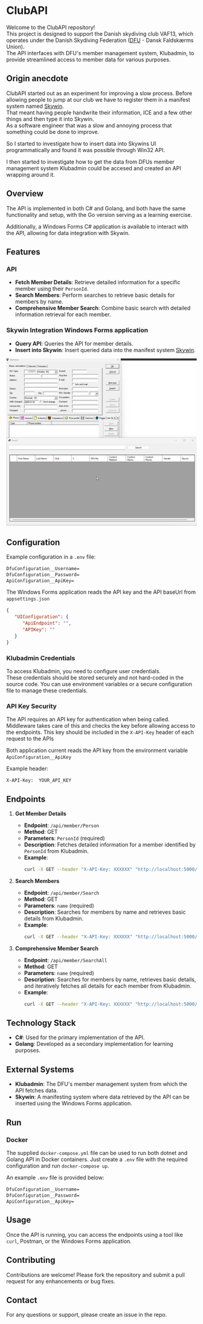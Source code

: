 # ClubAPI

Welcome to the ClubAPI repository!   
This project is designed to support the Danish skydiving club VAF13, which operates under the Danish Skydiving Federation ([DFU](https://dfu.dk/) - Dansk Faldskærms Union).   
The API interfaces with DFU's member management system, Klubadmin, to provide streamlined access to member data for various purposes.    

## Origin anecdote

ClubAPI started out as an experiment for improving a slow process.
Before allowing people to jump at our club we have to register them in a manifest system named [Skywin](https://skywin.se/).  
That meant having people handwrite their information, ICE and a few other things and then type it into Skywin.   
As a software engineer that was a slow and annoying process that something could be done to improve.

So I started to investigate how to insert data into Skywins UI programmatically and found it was possible through Win32 API.

I then started to investigate how to get the data from DFUs member management system Klubadmin could be accesed and created an API wrapping around it.

## Overview

The API is implemented in both C# and Golang, and both have the same functionality and setup, with the Go version serving as a learning exercise.

Additionally, a Windows Forms C# application is available to interact with the API, allowing for data integration with Skywin.

## Features

### API

- **Fetch Member Details**: Retrieve detailed information for a specific member using their `PersonId`.
- **Search Members**: Perform searches to retrieve basic details for members by name.
- **Comprehensive Member Search**: Combine basic search with detailed information retrieval for each member.

### Skywin Integration Windows Forms application

- **Query API**:  Queries the API for member details.
- **Insert into Skywin**: Insert queried data into the manifest system [Skywin](https://skywin.se/).

![skywin_windows_forms.gif](assets/skywin_windows_forms.gif)

## Configuration


Example configuration in a `.env` file:
```text
DfuConfiguration__Username=
DfuConfiguration__Password=
ApiConfiguration__ApiKey=
```

The Windows Forms application reads the API key and the API baseUrl from `appsettings.json`
    
```json
{
   "UIConfiguration": {
      "ApiEndpoint": "",
      "APIKey": ""
   }
}
```


### Klubadmin Credentials

To access Klubadmin, you need to configure user credentials.  
These credentials should be stored securely and not hard-coded in the source code. 
You can use environment variables or a secure configuration file to manage these credentials.

### API Key Security

The API requires an API key for authentication when being called. 
Middleware takes care of this and checks the key before allowing access to the endpoints.
This key should be included in the `X-API-Key` header of each request to the APIs

Both application current reads the API key from the environment variable 
`ApiConfiguration__ApiKey`

Example header:
```
X-API-Key:  YOUR_API_KEY
```

## Endpoints

1. **Get Member Details**
   - **Endpoint**: `/api/member/Person`
   - **Method**: GET
   - **Parameters**: `PersonId` (required)
   - **Description**: Fetches detailed information for a member identified by `PersonId` from Klubadmin.
   - **Example**:
     ```bash
     curl -X GET --header "X-API-Key: XXXXXX" "http://localhost:5000/api/member/Person?PersonId=1"
     ```

2. **Search Members**
   - **Endpoint**: `/api/member/Search`
   - **Method**: GET
   - **Parameters**: `name` (required)
   - **Description**: Searches for members by name and retrieves basic details from Klubadmin.
   - **Example**:
     ```bash
     curl -X GET --header "X-API-Key: XXXXXX" "http://localhost:5000/api/member/Search?name=Nikolaj"
     ```

3. **Comprehensive Member Search**
   - **Endpoint**: `/api/member/SearchAll`
   - **Method**: GET
   - **Parameters**: `name` (required)
   - **Description**: Searches for members by name, retrieves basic details, and iteratively fetches all details for each member from Klubadmin.
   - **Example**:
     ```bash
     curl -X GET --header "X-API-Key: XXXXXX" "http://localhost:5000/api/member/SearchAll?name=Nikolaj"
     ```

## Technology Stack

- **C#**: Used for the primary implementation of the API.
- **Golang**: Developed as a secondary implementation for learning purposes.

## External Systems

- **Klubadmin**: The DFU's member management system from which the API fetches data.
- **Skywin**: A manifesting system where data retrieved by the API can be inserted using the Windows Forms application.

## Run

### Docker

The supplied `docker-compose.yml` file can be used to run both dotnet and Golang API in  Docker containers.
Just create a `.env` file with the required configuration and run `docker-compose up`.

An example `.env` file is provided below:
```text
DfuConfiguration__Username=
DfuConfiguration__Password=
ApiConfiguration__ApiKey=
```

## Usage

Once the API is running, you can access the endpoints using a tool like `curl`, Postman, or the Windows Forms application.

## Contributing

Contributions are welcome! Please fork the repository and submit a pull request for any enhancements or bug fixes.

## Contact

For any questions or support, please create an issue in the repo.



























